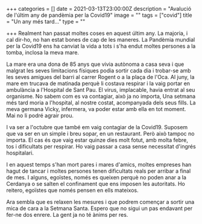+++
categories = []
date = 2021-03-13T23:00:00Z
description = "Avalució de l'últim any de pandèmia per la Covid19"
image = ""
tags = ["covid"]
title = "Un any més tard..."
type = ""

+++
Realment han passat moltes coses en aquest últim any. La majoria, i cal dir-ho, no han estat bones de cap de les maneres. La Pandèmia mundial per la Covid19 ens ha canviat la vida a tots i s'ha endut moltes persones a la tomba, inclosa la meva mare. 

La mare era una dona de 85 anys que vivia autònoma a casa seva i que malgrat les seves limitacions físiques podia sortir cada dia i trobar-se amb les seves amigues del barri al carrer Rogent o a la plaça de l'Oca. Al juny, la mare em trucava de matinada perquè li costava respirar i la vaig portar en ambulància a l'Hospital de Sant Pau. El virus, implacable, havia entrat al seu organisme. No sabem com es va contagiar, això ja no importa, Una setmana més tard moria a l'hospital, al nostre costat, acompanyada dels seus fills. La meva germana Vicky, infermera, va poder estar amb ella en tot moment. Mai no li podré agrair prou.

I va ser a l'octubre que també em vaig contagiar de la Covid19. Suposem que va ser en un simple i breu sopar, en un restaurant. Però això tampoc no importa. El cas és que vaig estar quinze dies molt fotut, amb molta febre, tos i dificultats per respirar. Ho vaig passar a casa sense necessitat d'ingrés hospitalari.

I en aquest temps s'han mort pares i mares d'amics, moltes empreses han hagut de tancar i moltes persones tenen dificultats reals per arribar a final de mes. I alguns, egoïstes, només es queixen perquè no poden anar a la Cerdanya o se salten el confinament que ens imposen les autoritats. Ho reitero, egoïstes que només pensen en ells mateixos.

Ara sembla que es relaxen les mesures i que podrem començar a sortir una mica de cara a la Setmana Santa. Espero que no sigui un pas endavant per fer-ne dos enrere. La gent ja no té ànims per res.
